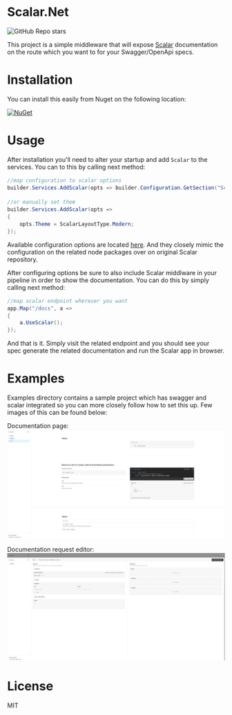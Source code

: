 # Scalar.Net

![GitHub Repo stars](https://img.shields.io/github/stars/DenisPav/Scalar.Net)

This project is a simple middleware that will expose [Scalar](https://github.com/scalar/scalar/) documentation on the route which you want to for your Swagger/OpenApi specs.

# Installation
You can install this easily from Nuget on the following location:

[![NuGet](https://img.shields.io/nuget/v/Scalar.Net)](https://www.nuget.org/packages/Scalar.Net/)

# Usage
After installation you'll need to alter your startup and add `Scalar` to the services. You can to this by calling next method:

```csharp
//map configuration to scalar options
builder.Services.AddScalar(opts => builder.Configuration.GetSection("Scalar").Bind(opts));

//or manually set them
builder.Services.AddScalar(opts => 
{
    opts.Theme = ScalarLayoutType.Modern;
});
```

Available configuration options are located [here](./src/Scalar.Net/ScalarConfigurationOptions.cs). And they closely mimic the configuration on the related node packages over on original Scalar repository.

After configuring options be sure to also include Scalar middlware in your pipeline in order to show the documentation. You can do this by simply calling next method:

```csharp
//map scalar endpoint wherever you want
app.Map("/docs", a =>
{
    a.UseScalar();
});
```

And that is it. Simply visit the related endpoint and you should see your spec generate the related documentation and run the Scalar app in browser.

# Examples
Examples directory contains a sample project which has swagger and scalar integrated so you can more closely follow how to set this up. Few images of this can be found below:

Documentation page:
![Scalar documentation](./docs/scalar-docs.png)

Documentation request editor:
![Scalar documentation](./docs/scalar-request-editor.png)

# License
MIT
